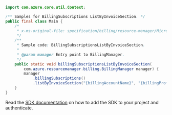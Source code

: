 ```java
import com.azure.core.util.Context;

/** Samples for BillingSubscriptions ListByInvoiceSection. */
public final class Main {
    /*
     * x-ms-original-file: specification/billing/resource-manager/Microsoft.Billing/stable/2020-05-01/examples/BillingSubscriptionsListByInvoiceSection.json
     */
    /**
     * Sample code: BillingSubscriptionsListByInvoiceSection.
     *
     * @param manager Entry point to BillingManager.
     */
    public static void billingSubscriptionsListByInvoiceSection(
        com.azure.resourcemanager.billing.BillingManager manager) {
        manager
            .billingSubscriptions()
            .listByInvoiceSection("{billingAccountName}", "{billingProfileName}", "{invoiceSectionName}", Context.NONE);
    }
}
```

Read the [SDK documentation](https://github.com/Azure/azure-sdk-for-java/blob/azure-resourcemanager-billing_1.0.0-beta.2/sdk/billing/azure-resourcemanager-billing/README.md) on how to add the SDK to your project and authenticate.
